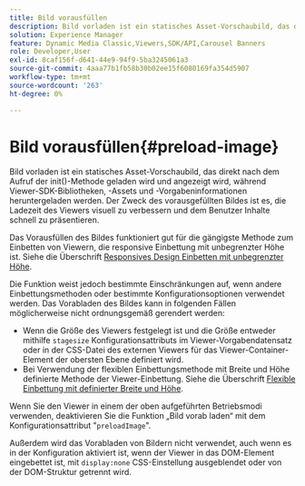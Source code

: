 ```yaml
---
title: Bild vorausfüllen
description: Bild vorladen ist ein statisches Asset-Vorschaubild, das direkt nach dem Aufruf der init()-Methode geladen wird und angezeigt wird, während Viewer-SDK-Bibliotheken, -Assets und -Vorgabeninformationen heruntergeladen werden. Der Zweck des vorausgefüllten Bildes ist es, die Ladezeit des Viewers visuell zu verbessern und dem Benutzer Inhalte schnell zu präsentieren.
solution: Experience Manager
feature: Dynamic Media Classic,Viewers,SDK/API,Carousel Banners
role: Developer,User
exl-id: 8caf156f-d641-44e9-94f9-5ba3245061a3
source-git-commit: 4aaa77b1fb58b30b02ee15f6080169fa354d5907
workflow-type: tm+mt
source-wordcount: '263'
ht-degree: 0%

---
```


# Bild vorausfüllen{#preload-image}

Bild vorladen ist ein statisches Asset-Vorschaubild, das direkt nach dem Aufruf der init()-Methode geladen wird und angezeigt wird, während Viewer-SDK-Bibliotheken, -Assets und -Vorgabeninformationen heruntergeladen werden. Der Zweck des vorausgefüllten Bildes ist es, die Ladezeit des Viewers visuell zu verbessern und dem Benutzer Inhalte schnell zu präsentieren.

Das Vorausfüllen des Bildes funktioniert gut für die gängigste Methode zum Einbetten von Viewern, die responsive Einbettung mit unbegrenzter Höhe ist. Siehe die Überschrift [Responsives Design Einbetten mit unbegrenzter Höhe](../../c-html5-aem-asset-viewers/c-html5-aem-carousel/c-html5-aem-carousel.md#concept-b44f1df3c1c64d4e8b5565e7736bf95e).

Die Funktion weist jedoch bestimmte Einschränkungen auf, wenn andere Einbettungsmethoden oder bestimmte Konfigurationsoptionen verwendet werden. Das Vorabladen des Bildes kann in folgenden Fällen möglicherweise nicht ordnungsgemäß gerendert werden:

* Wenn die Größe des Viewers festgelegt ist und die Größe entweder mithilfe `stagesize` Konfigurationsattributs im Viewer-Vorgabendatensatz oder in der CSS-Datei des externen Viewers für das Viewer-Container-Element der obersten Ebene definiert wird.
* Bei Verwendung der flexiblen Einbettungsmethode mit Breite und Höhe definierte Methode der Viewer-Einbettung. Siehe die Überschrift [Flexible Einbettung mit definierter Breite und Höhe](../../c-html5-aem-asset-viewers/c-html5-aem-interactive-images/c-html5-aem-interactive-images.md#section-6bb5d3c502544ad18a58eafe12a13435).

Wenn Sie den Viewer in einem der oben aufgeführten Betriebsmodi verwenden, deaktivieren Sie die Funktion „Bild vorab laden“ mit dem Konfigurationsattribut &quot;`preloadImage`&quot;.

Außerdem wird das Vorabladen von Bildern nicht verwendet, auch wenn es in der Konfiguration aktiviert ist, wenn der Viewer in das DOM-Element eingebettet ist, mit `display:none` CSS-Einstellung ausgeblendet oder von der DOM-Struktur getrennt wird.
